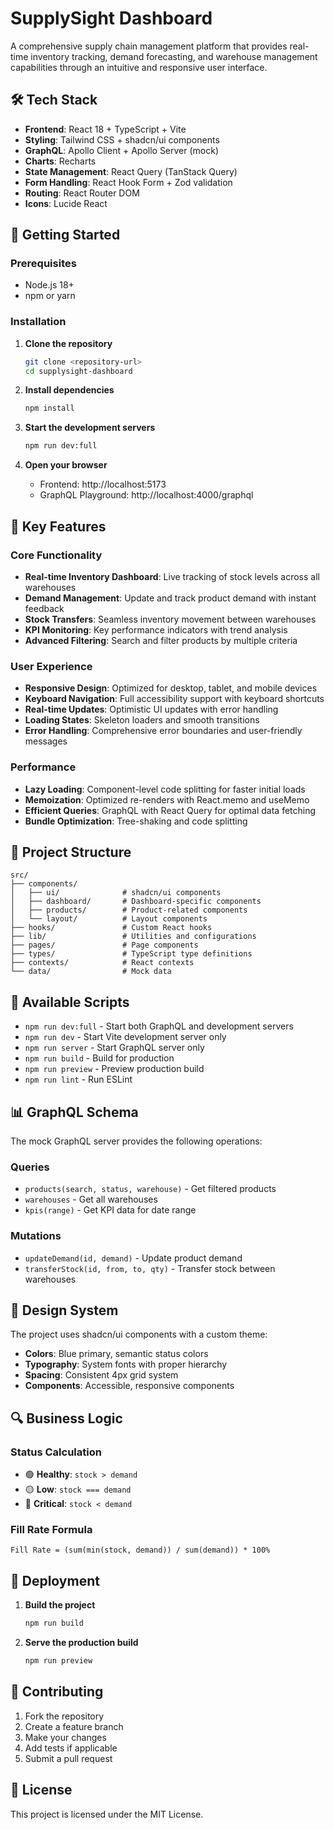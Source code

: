 # SupplySight Dashboard

A comprehensive supply chain management platform that provides real-time inventory tracking, demand forecasting, and warehouse management capabilities through an intuitive and responsive user interface.

## 🛠️ Tech Stack

- **Frontend**: React 18 + TypeScript + Vite
- **Styling**: Tailwind CSS + shadcn/ui components
- **GraphQL**: Apollo Client + Apollo Server (mock)
- **Charts**: Recharts
- **State Management**: React Query (TanStack Query)
- **Form Handling**: React Hook Form + Zod validation
- **Routing**: React Router DOM
- **Icons**: Lucide React

## 🚀 Getting Started

### Prerequisites

- Node.js 18+
- npm or yarn

### Installation

1. **Clone the repository**

   ```bash
   git clone <repository-url>
   cd supplysight-dashboard
   ```

2. **Install dependencies**

   ```bash
   npm install
   ```

3. **Start the development servers**

   ```bash
   npm run dev:full
   ```

4. **Open your browser**
   - Frontend: http://localhost:5173
   - GraphQL Playground: http://localhost:4000/graphql

## 🎯 Key Features

### Core Functionality

- **Real-time Inventory Dashboard**: Live tracking of stock levels across all warehouses
- **Demand Management**: Update and track product demand with instant feedback
- **Stock Transfers**: Seamless inventory movement between warehouses
- **KPI Monitoring**: Key performance indicators with trend analysis
- **Advanced Filtering**: Search and filter products by multiple criteria

### User Experience

- **Responsive Design**: Optimized for desktop, tablet, and mobile devices
- **Keyboard Navigation**: Full accessibility support with keyboard shortcuts
- **Real-time Updates**: Optimistic UI updates with error handling
- **Loading States**: Skeleton loaders and smooth transitions
- **Error Handling**: Comprehensive error boundaries and user-friendly messages

### Performance

- **Lazy Loading**: Component-level code splitting for faster initial loads
- **Memoization**: Optimized re-renders with React.memo and useMemo
- **Efficient Queries**: GraphQL with React Query for optimal data fetching
- **Bundle Optimization**: Tree-shaking and code splitting

## 📁 Project Structure

```
src/
├── components/
│   ├── ui/              # shadcn/ui components
│   ├── dashboard/       # Dashboard-specific components
│   ├── products/        # Product-related components
│   └── layout/          # Layout components
├── hooks/               # Custom React hooks
├── lib/                 # Utilities and configurations
├── pages/               # Page components
├── types/               # TypeScript type definitions
├── contexts/            # React contexts
└── data/                # Mock data
```

## 🔧 Available Scripts

- `npm run dev:full` - Start both GraphQL and development servers
- `npm run dev` - Start Vite development server only
- `npm run server` - Start GraphQL server only
- `npm run build` - Build for production
- `npm run preview` - Preview production build
- `npm run lint` - Run ESLint

## 📊 GraphQL Schema

The mock GraphQL server provides the following operations:

### Queries

- `products(search, status, warehouse)` - Get filtered products
- `warehouses` - Get all warehouses
- `kpis(range)` - Get KPI data for date range

### Mutations

- `updateDemand(id, demand)` - Update product demand
- `transferStock(id, from, to, qty)` - Transfer stock between warehouses

## 🎨 Design System

The project uses shadcn/ui components with a custom theme:

- **Colors**: Blue primary, semantic status colors
- **Typography**: System fonts with proper hierarchy
- **Spacing**: Consistent 4px grid system
- **Components**: Accessible, responsive components

## 🔍 Business Logic

### Status Calculation

- 🟢 **Healthy**: `stock > demand`
- 🟡 **Low**: `stock === demand`
- 🔴 **Critical**: `stock < demand`

### Fill Rate Formula

```
Fill Rate = (sum(min(stock, demand)) / sum(demand)) * 100%
```

## 🚀 Deployment

1. **Build the project**

   ```bash
   npm run build
   ```

2. **Serve the production build**
   ```bash
   npm run preview
   ```

## 🤝 Contributing

1. Fork the repository
2. Create a feature branch
3. Make your changes
4. Add tests if applicable
5. Submit a pull request

## 📝 License

This project is licensed under the MIT License.
